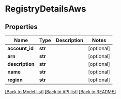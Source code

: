 # RegistryDetailsAws

## Properties
Name | Type | Description | Notes
------------ | ------------- | ------------- | -------------
**account_id** | **str** |  | [optional] 
**arn** | **str** |  | [optional] 
**description** | **str** |  | [optional] 
**name** | **str** |  | [optional] 
**region** | **str** |  | [optional] 

[[Back to Model list]](../README.md#documentation-for-models) [[Back to API list]](../README.md#documentation-for-api-endpoints) [[Back to README]](../README.md)

